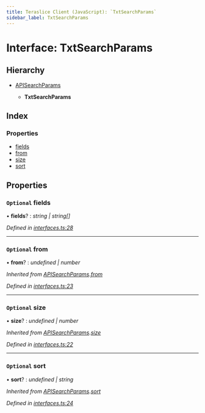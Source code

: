 ```yaml
---
title: Teraslice Client (JavaScript): `TxtSearchParams`
sidebar_label: TxtSearchParams
---
```


# Interface: TxtSearchParams

## Hierarchy

* [APISearchParams](apisearchparams.md)

  * **TxtSearchParams**

## Index

### Properties

* [fields](txtsearchparams.md#optional-fields)
* [from](txtsearchparams.md#optional-from)
* [size](txtsearchparams.md#optional-size)
* [sort](txtsearchparams.md#optional-sort)

## Properties

### `Optional` fields

• **fields**? : *string | string[]*

*Defined in [interfaces.ts:28](https://github.com/terascope/teraslice/blob/0ae31df4/packages/teraslice-client-js/src/interfaces.ts#L28)*

___

### `Optional` from

• **from**? : *undefined | number*

*Inherited from [APISearchParams](apisearchparams.md).[from](apisearchparams.md#optional-from)*

*Defined in [interfaces.ts:23](https://github.com/terascope/teraslice/blob/0ae31df4/packages/teraslice-client-js/src/interfaces.ts#L23)*

___

### `Optional` size

• **size**? : *undefined | number*

*Inherited from [APISearchParams](apisearchparams.md).[size](apisearchparams.md#optional-size)*

*Defined in [interfaces.ts:22](https://github.com/terascope/teraslice/blob/0ae31df4/packages/teraslice-client-js/src/interfaces.ts#L22)*

___

### `Optional` sort

• **sort**? : *undefined | string*

*Inherited from [APISearchParams](apisearchparams.md).[sort](apisearchparams.md#optional-sort)*

*Defined in [interfaces.ts:24](https://github.com/terascope/teraslice/blob/0ae31df4/packages/teraslice-client-js/src/interfaces.ts#L24)*
